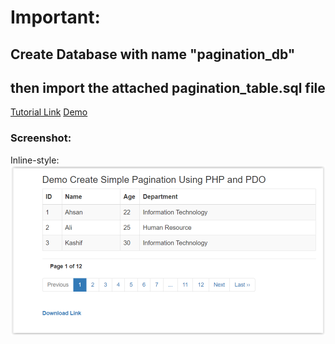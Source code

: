 
# Important:
## Create Database with name "pagination_db"
## then import the attached pagination_table.sql file

[Tutorial Link](https://www.allphptricks.com/create-simple-pagination-using-php-and-mysqli/)
[Demo](https://www.allphptricks.com/demo/2018/july/create-simple-pagination/)


### Screenshot:

Inline-style: 
![alt text](https://github.com/ishado/Simple-Pagination-Using-PHP/blob/master/screenshot.png "Screenshot")
